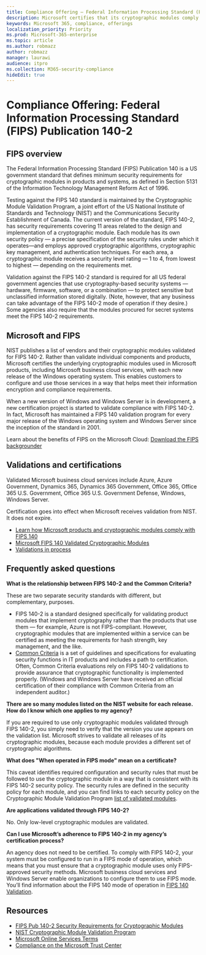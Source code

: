 ```yaml
---
title: Compliance Offering — Federal Information Processing Standard (FIPS) Publication 140-2
description: Microsoft certifies that its cryptographic modules comply with the US Federal Information Processing Standard.
keywords: Microsoft 365, compliance, offerings
localization_priority: Priority
ms.prod: Microsoft-365-enterprise
ms.topic: article
ms.author: robmazz
author: robmazz
manager: laurawi
audience: itpro
ms.collection: M365-security-compliance
hideEdit: true
---
```


# Compliance Offering: Federal Information Processing Standard (FIPS) Publication 140-2

## FIPS overview

The Federal Information Processing Standard (FIPS) Publication 140 is a US government standard that defines minimum security requirements for cryptographic modules in products and systems, as defined in Section 5131 of the Information Technology Management Reform Act of 1996.  
  
Testing against the FIPS 140 standard is maintained by the Cryptographic Module Validation Program, a joint effort of the US National Institute of Standards and Technology (NIST) and the Communications Security Establishment of Canada. The current version of the standard, FIPS 140-2, has security requirements covering 11 areas related to the design and implementation of a cryptographic module. Each module has its own security policy — a precise specification of the security rules under which it operates—and employs approved cryptographic algorithms, cryptographic key management, and authentication techniques. For each area, a cryptographic module receives a security level rating — 1 to 4, from lowest to highest — depending on the requirements met.  
  
Validation against the FIPS 140-2 standard is required for all US federal government agencies that use cryptography-based security systems — hardware, firmware, software, or a combination — to protect sensitive but unclassified information stored digitally. (Note, however, that any business can take advantage of the FIPS 140-2 mode of operation if they desire.) Some agencies also require that the modules procured for secret systems meet the FIPS 140-2 requirements.

## Microsoft and FIPS

NIST publishes a list of vendors and their cryptographic modules validated for FIPS 140-2. Rather than validate individual components and products, Microsoft certifies the underlying cryptographic modules used in Microsoft products, including Microsoft business cloud services, with each new release of the Windows operating system. This enables customers to configure and use those services in a way that helps meet their information encryption and compliance requirements.  
  
When a new version of Windows and Windows Server is in development, a new certification project is started to validate compliance with FIPS 140-2. In fact, Microsoft has maintained a FIPS 140 validation program for every major release of the Windows operating system and Windows Server since the inception of the standard in 2001.  
  
Learn about the benefits of FIPS on the Microsoft Cloud: [Download the FIPS backgrounder](https://aka.ms/fips-backgrounder)

## Validations and certifications

Validated Microsoft business cloud services include Azure, Azure Government, Dynamics 365, Dynamics 365 Government, Office 365, Office 365 U.S. Government, Office 365 U.S. Government Defense, Windows, Windows Server.  
  
Certification goes into effect when Microsoft receives validation from NIST. It does not expire.

- [Learn how Microsoft products and cryptographic modules comply with FIPS 140](https://www.microsoft.com/en-us/msrc?rtc=1#_Microsoft_FIPS_140)
- [Microsoft FIPS 140 Validated Cryptographic Modules](https://technet.microsoft.com/en-us/library/cc750357.aspx#ID0EWFAC)
- [Validations in process](http://aka.ms/FIPS-validations-in-process)

## Frequently asked questions

**What is the relationship between FIPS 140-2 and the Common Criteria?**

These are two separate security standards with different, but complementary, purposes.

- FIPS 140-2 is a standard designed specifically for validating product modules that implement cryptography rather than the products that use them — for example, Azure is not FIPS-compliant. However, cryptographic modules that are implemented within a service can be certified as meeting the requirements for hash strength, key management, and the like.
- [Common Criteria](http://www.commoncriteriaportal.org/) is a set of guidelines and specifications for evaluating security functions in IT products and includes a path to certification. Often, Common Criteria evaluations rely on FIPS 140-2 validations to provide assurance that cryptographic functionality is implemented properly. (Windows and Windows Server have received an official certification of their compliance with Common Criteria from an independent auditor.)

**There are so many modules listed on the NIST website for each release. How do I know which one applies to my agency?**

If you are required to use only cryptographic modules validated through FIPS 140-2, you simply need to verify that the version you use appears on the validation list. Microsoft strives to validate all releases of its cryptographic modules, because each module provides a different set of cryptographic algorithms.

**What does "When operated in FIPS mode" mean on a certificate?**

This caveat identifies required configuration and security rules that must be followed to use the cryptographic module in a way that is consistent with its FIPS 140-2 security policy. The security rules are defined in the security policy for each module, and you can find links to each security policy on the Cryptographic Module Validation Program [list of validated modules](http://aka.ms/FIPS-140-val).

**Are applications validated through FIPS 140-2?**

No. Only low-level cryptographic modules are validated.

**Can I use Microsoft’s adherence to FIPS 140-2 in my agency’s certification process?**

An agency does not need to be certified. To comply with FIPS 140-2, your system must be configured to run in a FIPS mode of operation, which means that you must ensure that a cryptographic module uses only FIPS-approved security methods. Microsoft business cloud services and Windows Server enable organizations to configure them to use FIPS mode. You’ll find information about the FIPS 140 mode of operation in [FIPS 140 Validation](http://aka.ms/technet-FIPS).

## Resources

- [FIPS Pub 140-2 Security Requirements for Cryptographic Modules](http://csrc.nist.gov/publications/fips/fips140-2/fips1402.pdf)
- [NIST Cryptographic Module Validation Program](http://csrc.nist.gov/groups/STM/cmvp/index.html)
- [Microsoft Online Services Terms](http://aka.ms/Online-Services-Terms)
- [Compliance on the Microsoft Trust Center](https://www.microsoft.com/trust-center/compliance/compliance-overview)
